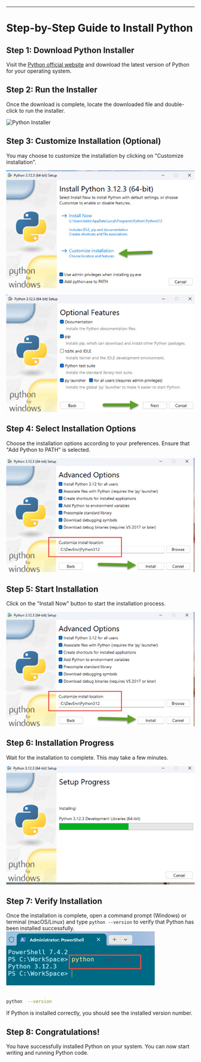 
---

  

# Step-by-Step Guide to Install Python

  


## Step 1: Download Python Installer

  

Visit the [Python official website](https://www.python.org/downloads/) and download the latest version of Python for your operating system.

  

## Step 2: Run the Installer

  

Once the download is complete, locate the downloaded file and double-click to run the installer.

  

![Python Installer](python_installer.png)

  

## Step 3: Customize Installation (Optional)

  

You may choose to customize the installation by clicking on "Customize installation".

  

![Customize Installation](https://github.com/musabe/learning-python/blob/main/images/install/1.jpg)

![Customize Installation](https://github.com/musabe/learning-python/blob/main/images/install/2.jpg)

  

## Step 4: Select Installation Options

  

Choose the installation options according to your preferences. Ensure that "Add Python to PATH" is selected.

  

![Installation Options](https://github.com/musabe/learning-python/blob/main/images/install/3.jpg)

  

## Step 5: Start Installation

  

Click on the "Install Now" button to start the installation process.

  

![Start Installation](https://github.com/musabe/learning-python/blob/main/images/install/3.jpg)

  

## Step 6: Installation Progress

  

Wait for the installation to complete. This may take a few minutes.

  

![Installation Progress](https://github.com/musabe/learning-python/blob/main/images/install/4.jpg)

  

## Step 7: Verify Installation

  

Once the installation is complete, open a command prompt (Windows) or terminal (macOS/Linux) and type `python --version` to verify that Python has been installed successfully.
![enter image description here](https://github.com/musabe/learning-python/blob/main/images/install/7.jpg)

  

```bash

python  --version

```

  

If Python is installed correctly, you should see the installed version number.

  

## Step 8: Congratulations!

  

You have successfully installed Python on your system. You can now start writing and running Python code.

  
